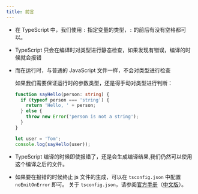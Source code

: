```yaml
---
title: 前言
---
```

- 在 TypeScript 中，我们使用 `:` 指定变量的类型，`:` 的前后有没有空格都可以。
- TypeScript 只会在编译时对类型进行静态检查，如果发现有错误，编译的时候就会报错
- 而在运行时，与普通的 JavaScript 文件一样，不会对类型进行检查

    如果我们需要保证运行时的参数类型，还是得手动对类型进行判断：

    ```ts
    function sayHello(person: string) {
      if (typeof person === 'string') {
        return 'Hello, ' + person;
      } else {
        throw new Error('person is not a string');
      }
    }

    let user = 'Tom';
    console.log(sayHello(user));
    ```

- TypeScript 编译的时候即使报错了，还是会生成编译结果,我们仍然可以使用这个编译之后的文件。
- 如果要在报错的时候终止 js 文件的生成，可以在 `tsconfig.json` 中配置 `noEmitOnError` 即可。
关于 `tsconfig.json`，请参阅[官方手册](http://www.typescriptlang.org/docs/handbook/tsconfig-json.html)（[中文版](https://zhongsp.gitbooks.io/typescript-handbook/content/doc/handbook/tsconfig.json.html)）。
